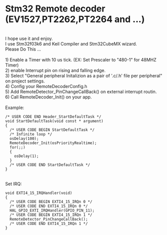 # Stm32 Remote decoder (EV1527,PT2262,PT2264 and ...)
<br />
I hope use it and enjoy.
<br />
I use Stm32f03k6 and Keil Compiler and Stm32CubeMX wizard.
 <br />
Please Do This ...
<br />
<br />
1) Enable a Timer with 10 us tick. (EX: Set Prescaler to "480-1" for 48MHZ Timer) 
<br />
2) enable Interrupt pin on rising and falling edge.
<br />
3) Select "General peripheral Initalizion as a pair of '.c/.h' file per peripheral" on project settings.
<br />
4) Config your RemoteDecoderConfig.h
<br />
5) Add RemoteDetector_PinChangeCallBack() on external interrupt routin.
<br />
6) Call  RemoteDecoder_Init() on your app.
<br />
<br />
Example:
<br />

```
/* USER CODE END Header_StartDefaultTask */
void StartDefaultTask(void const * argument)
{
  /* USER CODE BEGIN StartDefaultTask */
  /* Infinite loop */
  osDelay(100);
  RemoteDecoder_Init(osPriorityRealtime);
  for(;;)
  {	  
    osDelay(1);
  }
  /* USER CODE END StartDefaultTask */
}
```
<br />
Set IRQ:
<br />

```
void EXTI4_15_IRQHandler(void)
{
  /* USER CODE BEGIN EXTI4_15_IRQn 0 */
  /* USER CODE END EXTI4_15_IRQn 0 */
  HAL_GPIO_EXTI_IRQHandler(GPIO_PIN_11);
  /* USER CODE BEGIN EXTI4_15_IRQn 1 */
  RemoteDetector_PinChangeCallBack();
  /* USER CODE END EXTI4_15_IRQn 1 */
}
```
